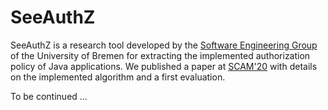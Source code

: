# SeeAuthZ
SeeAuthZ is a research tool developed by the [Software Engineering Group](http://www.informatik.uni-bremen.de/st/index.php?language=en) of the University of Bremen for extracting the implemented authorization policy of Java applications. We published a paper at [SCAM'20](http://www.ieee-scam.org/2020/) with details on the implemented algorithm and a first evaluation.

To be continued ...
